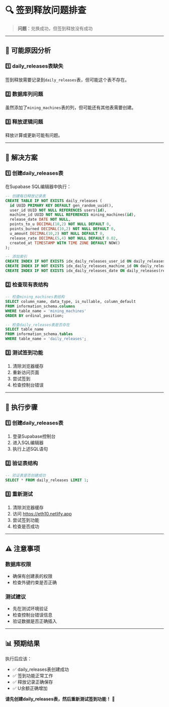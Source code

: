 # 🔍 签到释放问题排查

> **问题**：兑换成功，但签到释放没有成功

---

## 🚨 可能原因分析

### 1️⃣ **daily_releases表缺失**
签到释放需要记录到`daily_releases`表，但可能这个表不存在。

### 2️⃣ **数据库列问题**
虽然添加了`mining_machines`表的列，但可能还有其他表需要创建。

### 3️⃣ **释放逻辑问题**
释放计算或更新可能有问题。

---

## 🔧 解决方案

### 1️⃣ **创建daily_releases表**
在Supabase SQL编辑器中执行：

```sql
-- 创建每日释放记录表
CREATE TABLE IF NOT EXISTS daily_releases (
  id UUID PRIMARY KEY DEFAULT gen_random_uuid(),
  user_id UUID NOT NULL REFERENCES users(id),
  machine_id UUID NOT NULL REFERENCES mining_machines(id),
  release_date DATE NOT NULL,
  points_to_u DECIMAL(10,2) NOT NULL DEFAULT 0,
  points_burned DECIMAL(10,2) NOT NULL DEFAULT 0,
  u_amount DECIMAL(10,2) NOT NULL DEFAULT 0,
  release_rate DECIMAL(5,4) NOT NULL DEFAULT 0.02,
  created_at TIMESTAMP WITH TIME ZONE DEFAULT NOW()
);

-- 添加索引
CREATE INDEX IF NOT EXISTS idx_daily_releases_user_id ON daily_releases(user_id);
CREATE INDEX IF NOT EXISTS idx_daily_releases_machine_id ON daily_releases(machine_id);
CREATE INDEX IF NOT EXISTS idx_daily_releases_date ON daily_releases(release_date);
```

### 2️⃣ **检查现有表结构**
```sql
-- 检查mining_machines表结构
SELECT column_name, data_type, is_nullable, column_default
FROM information_schema.columns
WHERE table_name = 'mining_machines'
ORDER BY ordinal_position;

-- 检查daily_releases表是否存在
SELECT table_name 
FROM information_schema.tables 
WHERE table_name = 'daily_releases';
```

### 3️⃣ **测试签到功能**
1. 清除浏览器缓存
2. 重新访问页面
3. 尝试签到
4. 检查控制台错误

---

## 🎯 执行步骤

### 1️⃣ **创建daily_releases表**
1. 登录Supabase控制台
2. 进入SQL编辑器
3. 执行上述SQL语句

### 2️⃣ **验证表结构**
```sql
-- 验证表是否创建成功
SELECT * FROM daily_releases LIMIT 1;
```

### 3️⃣ **重新测试**
1. 清除浏览器缓存
2. 访问 https://eth10.netlify.app
3. 尝试签到功能
4. 检查是否成功

---

## ⚠️ 注意事项

### 数据库权限
- 确保有创建表的权限
- 检查外键约束是否正确

### 测试建议
- 先在测试环境验证
- 检查控制台错误信息
- 验证数据是否正确插入

---

## 📊 预期结果

执行后应该：
- ✅ daily_releases表创建成功
- ✅ 签到功能正常工作
- ✅ 释放记录正确保存
- ✅ U余额正确增加

**请先创建daily_releases表，然后重新测试签到功能！** 🚀


